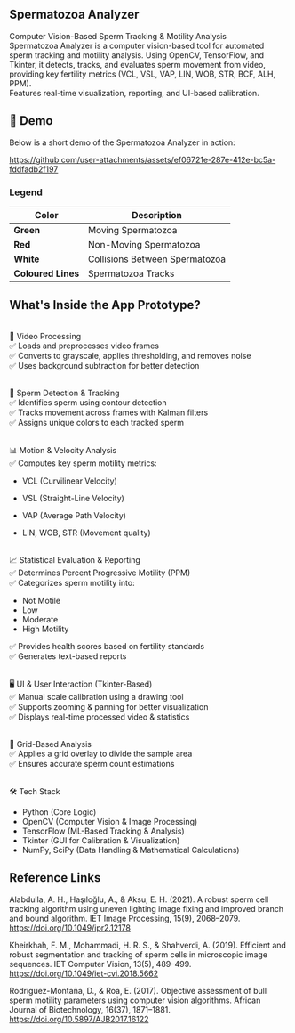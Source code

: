 ## Spermatozoa Analyzer

Computer Vision-Based Sperm Tracking & Motility Analysis
<br>Spermatozoa Analyzer is a computer vision-based tool for automated sperm tracking and motility analysis. Using OpenCV, TensorFlow, and Tkinter, it detects, tracks, and evaluates sperm movement from video, providing key fertility metrics (VCL, VSL, VAP, 
LIN, WOB, STR, BCF, ALH, PPM). <br>Features real-time visualization, reporting, and UI-based calibration.

## 🎥 Demo  
Below is a short demo of the Spermatozoa Analyzer in action:

https://github.com/user-attachments/assets/ef06721e-287e-412e-bc5a-fddfadb2f197

### Legend

| **Color**          | **Description**               |
|---------------------|-------------------------------|
|  **Green**        | Moving Spermatozoa            |
|  **Red**          | Non-Moving Spermatozoa        |
|  **White**        | Collisions Between Spermatozoa|
| **Coloured Lines**  | Spermatozoa Tracks            |

## What's Inside the App Prototype?

<br>🎥 Video Processing
<br>✅ Loads and preprocesses video frames
<br>✅ Converts to grayscale, applies thresholding, and removes noise
<br>✅ Uses background subtraction for better detection

<br>📍 Sperm Detection & Tracking
<br>✅ Identifies sperm using contour detection
<br>✅ Tracks movement across frames with Kalman filters
<br>✅ Assigns unique colors to each tracked sperm

<br>📊 Motion & Velocity Analysis
<br>✅ Computes key sperm motility metrics:

* VCL (Curvilinear Velocity)
* VSL (Straight-Line Velocity)
* VAP (Average Path Velocity)

* LIN, WOB, STR (Movement quality)

<br>📈 Statistical Evaluation & Reporting
<br>✅ Determines Percent Progressive Motility (PPM)
<br>✅ Categorizes sperm motility into:
* Not Motile
* Low
* Moderate
* High Motility

✅ Provides health scores based on fertility standards
<br>✅ Generates text-based reports

<br>🖥️ UI & User Interaction (Tkinter-Based)
<br>✅ Manual scale calibration using a drawing tool
<br>✅ Supports zooming & panning for better visualization
<br>✅ Displays real-time processed video & statistics

<br>📡 Grid-Based Analysis
<br>✅ Applies a grid overlay to divide the sample area
<br>✅ Ensures accurate sperm count estimations

<br>🛠 Tech Stack
* Python (Core Logic)
* OpenCV (Computer Vision & Image Processing)
* TensorFlow (ML-Based Tracking & Analysis)
* Tkinter (GUI for Calibration & Visualization)
* NumPy, SciPy (Data Handling & Mathematical Calculations)

## Reference Links 
Alabdulla, A. H., Haşıloğlu, A., & Aksu, E. H. (2021). A robust sperm cell tracking algorithm using uneven lighting image fixing and improved branch and bound algorithm. IET Image Processing, 15(9), 2068–2079. https://doi.org/10.1049/ipr2.12178

Kheirkhah, F. M., Mohammadi, H. R. S., & Shahverdi, A. (2019). Efficient and robust segmentation and tracking of sperm cells in microscopic image sequences. IET Computer Vision, 13(5), 489–499. https://doi.org/10.1049/iet-cvi.2018.5662

Rodríguez-Montaña, D., & Roa, E. (2017). Objective assessment of bull sperm motility parameters using computer vision algorithms. African Journal of Biotechnology, 16(37), 1871–1881. https://doi.org/10.5897/AJB2017.16122



